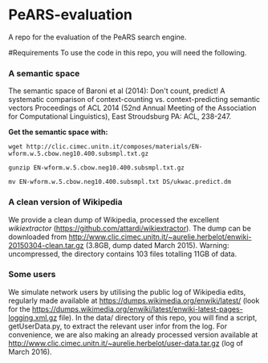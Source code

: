 # PeARS-evaluation
A repo for the evaluation of the PeARS search engine.

#Requirements
To use the code in this repo, you will need the following. 

### A semantic space
The semantic space of Baroni et al (2014): Don't count, predict! A systematic comparison of context-counting vs. context-predicting semantic vectors Proceedings of ACL 2014 (52nd Annual Meeting of the Association for Computational Linguistics), East Stroudsburg PA: ACL, 238-247.

**Get the semantic space with:**

`wget http://clic.cimec.unitn.it/composes/materials/EN-wform.w.5.cbow.neg10.400.subsmpl.txt.gz`

`gunzip EN-wform.w.5.cbow.neg10.400.subsmpl.txt.gz`

`mv EN-wform.w.5.cbow.neg10.400.subsmpl.txt DS/ukwac.predict.dm`

### A clean version of Wikipedia

We provide a clean dump of Wikipedia, processed the excellent *wikiextractor* (https://github.com/attardi/wikiextractor). The dump can be downloaded from http://www.clic.cimec.unitn.it/~aurelie.herbelot/enwiki-20150304-clean.tar.gz (3.8GB, dump dated March 2015). Warning: uncompressed, the directory contains 103 files totalling 11GB of data.

### Some users

We simulate network users by utilising the public log of Wikipedia edits, regularly made available at https://dumps.wikimedia.org/enwiki/latest/ (look for the https://dumps.wikimedia.org/enwiki/latest/enwiki-latest-pages-logging.xml.gz file). In the data/ directory of this repo, you will find a script, getUserData.py, to extract the relevant user infor from the log. For convenience, we are also making an already processed version available at http://www.clic.cimec.unitn.it/~aurelie.herbelot/user-data.tar.gz (log of March 2016).
